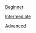 [Beginner](https://github.com/megaganjotsingh/iOS-Interview-questions/blob/main/Swift/Beginner%20Interview.md)

[Intermediate](https://github.com/megaganjotsingh/iOS-Interview-questions/blob/main/Swift/2.%20Intermediate.md)

[Advanced](https://github.com/megaganjotsingh/iOS-Interview-questions/blob/main/Swift/3.%20Advanced.md)

